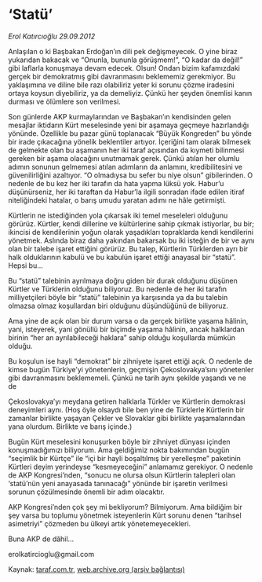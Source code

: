 # ‘Statü’ 

*Erol Katırcıoğlu 29.09.2012*

<div class="yazi"><p>Anlaşılan o ki Başbakan Erdoğan’ın dili pek değişmeyecek. O yine biraz yukarıdan bakacak ve “Onunla, bununla görüşmem!”, “O kadar da değil!” gibi laflarla konuşmaya devam edecek. Olsun! Ondan bizim kafamızdaki gerçek bir demokratmış gibi davranmasını beklememiz gerekmiyor. Bu yaklaşımına ve diline bile razı olabiliriz yeter ki sorunu çözme iradesini ortaya koysun diyebiliriz, ya da demeliyiz. Çünkü her şeyden önemlisi kanın durması ve ölümlere son verilmesi. </p>
<p>Son günlerde AKP kurmaylarından ve Başbakan’ın kendisinden gelen mesajlar iktidarın Kürt meselesinde yeni bir aşamaya geçmeye hazırlandığı yönünde. Özellikle bu pazar günü toplanacak “Büyük Kongreden” bu yönde bir irade çıkacağına yönelik beklentiler artıyor. İçeriğini tam olarak bilmesek de gelmekte olan bu aşamanın her iki taraf açısından da kıymeti bilinmesi gereken bir aşama olacağını unutmamak gerek. Çünkü atılan her olumlu adımın sonunun gelmemesi atılan adımların da anlamını, kredibilitesini ve güvenilirliğini azaltıyor. “O olmadıysa bu sefer bu niye olsun” gibilerinden. O nedenle de bu kez her iki tarafın da hata yapma lüksü yok. Habur’u düşünürseniz, her iki taraftan da Habur’la ilgili sonradan ifade edilen itiraf niteliğindeki hatalar, o barış umudu yaratan adımı ne hâle getirmişti. </p>
<p>Kürtlerin ne istediğinden yola çıkarsak iki temel meseleleri olduğunu görürüz. Kürtler, kendi dillerine ve kültürlerine sahip çıkmak istiyorlar, bu bir; ikincisi de kendilerinin yoğun olarak yaşadıkları topraklarda kendi kendilerini yönetmek. Aslında biraz daha yakından bakarsak bu iki isteğin de bir ve aynı olan bir talebe işaret ettiğini görürüz. Bu talep, Kürtlerin Türklerden ayrı bir halk olduklarının kabulü ve bu kabulün işaret ettiği anayasal bir “statü”. Hepsi bu... </p>
<p>Bu “statü” talebinin ayrılmaya doğru giden bir durak olduğunu düşünen Kürtler ve Türklerin olduğunu biliyoruz. Bu nedenle de her iki tarafın milliyetçileri böyle bir “statü” talebinin ya karşısında ya da bu talebin olmazsa olmaz koşullardan biri olduğunu düşündüğünü de biliyoruz. </p>
<p>Ama yine de açık olan bir durum varsa o da gerçek birlikte yaşama hâlinin, yani, isteyerek, yani gönüllü bir biçimde yaşama hâlinin, ancak halklardan birinin “her an ayrılabileceği haklara” sahip olduğu koşullarda mümkün olduğu. </p>
<p>Bu koşulun ise hayli “demokrat” bir zihniyete işaret ettiği açık. O nedenle de kimse bugün Türkiye’yi yönetenlerin, geçmişin Çekoslovakya’sını yönetenler gibi davranmasını beklememeli. Çünkü ne tarih aynı şekilde yaşandı ve ne de </p>
<p>Çekoslovakya’yı meydana getiren halklarla Türkler ve Kürtlerin demokrasi deneyimleri aynı. (Hoş öyle olsaydı bile ben yine de Türklerle Kürtlerin bir zamanlar birlikte yaşayan Çekler ve Slovaklar gibi birlikte yaşamalarından yana olurdum. Birlikte ve barış içinde.) </p>
<p>Bugün Kürt meselesini konuşurken böyle bir zihniyet dünyası içinden konuşmadığımızı biliyorum. Ama geldiğimiz nokta bakımından bugün “seçimlik bir Kürtçe” ile “içi bir hayli boşaltılmış bir yerelleşme” paketinin Kürtleri deyim yerindeyse “kesmeyeceğini” anlamamız gerekiyor. O nedenle de AKP Kongresi’nden, “sonucu ne olursa olsun Kürtlerin talepleri olan ‘statü’nün yeni anayasada tanınacağı” yönünde bir işaretin verilmesi sorunun çözülmesinde önemli bir adım olacaktır. </p>
<p>AKP Kongresi’nden çok şey mi bekliyorum? Bilmiyorum. Ama bildiğim bir şey varsa bu toplumu yönetmek isteyenlerin Kürt sorunu denen “tarihsel asimetriyi” çözmeden bu ülkeyi artık yönetemeyecekleri. </p>
<p>Buna AKP de dâhil... </p>
<p>erolkatircioglu@gmail.com </p>
</div>

Kaynak: [taraf.com.tr](http://www.taraf.com.tr/erol-katircioglu/makale-statu.htm), [web.archive.org (arşiv bağlantısı)](http://web.archive.org/web/20131106083922/http://www.taraf.com.tr/erol-katircioglu/makale-statu.htm)
